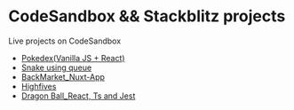# CodeSandbox && Stackblitz projects
Live projects on CodeSandbox

- [Pokedex(Vanilla JS + React)](https://codesandbox.io/p/devbox/vanilla-js-react-pokedex-forked-myprpr?layout=%257B%2522sidebarPanel%2522%253A%2522EXPLORER%2522%252C%2522rootPanelGroup%2522%253A%257B%2522direction%2522%253A%2522horizontal%2522%252C%2522contentType%2522%253A%2522UNKNOWN%2522%252C%2522type%2522%253A%2522PANEL_GROUP%2522%252C%2522id%2522%253A%2522ROOT_LAYOUT%2522%252C%2522panels%2522%253A%255B%257B%2522type%2522%253A%2522PANEL_GROUP%2522%252C%2522contentType%2522%253A%2522UNKNOWN%2522%252C%2522direction%2522%253A%2522vertical%2522%252C%2522id%2522%253A%2522clu8dc2pa00062e694qri73pm%2522%252C%2522sizes%2522%253A%255B54.183673469387756%252C45.816326530612244%255D%252C%2522panels%2522%253A%255B%257B%2522type%2522%253A%2522PANEL_GROUP%2522%252C%2522contentType%2522%253A%2522EDITOR%2522%252C%2522direction%2522%253A%2522horizontal%2522%252C%2522id%2522%253A%2522EDITOR%2522%252C%2522panels%2522%253A%255B%257B%2522type%2522%253A%2522PANEL%2522%252C%2522contentType%2522%253A%2522EDITOR%2522%252C%2522id%2522%253A%2522clu8dc2pa00022e69zhjkn4jm%2522%257D%255D%257D%252C%257B%2522type%2522%253A%2522PANEL_GROUP%2522%252C%2522contentType%2522%253A%2522SHELLS%2522%252C%2522direction%2522%253A%2522horizontal%2522%252C%2522id%2522%253A%2522SHELLS%2522%252C%2522panels%2522%253A%255B%257B%2522type%2522%253A%2522PANEL%2522%252C%2522contentType%2522%253A%2522SHELLS%2522%252C%2522id%2522%253A%2522clu8dc2pa00042e69pr257kot%2522%257D%255D%252C%2522sizes%2522%253A%255B100%255D%257D%255D%257D%252C%257B%2522type%2522%253A%2522PANEL_GROUP%2522%252C%2522contentType%2522%253A%2522DEVTOOLS%2522%252C%2522direction%2522%253A%2522vertical%2522%252C%2522id%2522%253A%2522DEVTOOLS%2522%252C%2522panels%2522%253A%255B%257B%2522type%2522%253A%2522PANEL%2522%252C%2522contentType%2522%253A%2522DEVTOOLS%2522%252C%2522id%2522%253A%2522clu8dc2pa00052e69hx7ikwf0%2522%257D%255D%252C%2522sizes%2522%253A%255B100%255D%257D%255D%252C%2522sizes%2522%253A%255B50%252C50%255D%257D%252C%2522tabbedPanels%2522%253A%257B%2522clu8dc2pa00022e69zhjkn4jm%2522%253A%257B%2522id%2522%253A%2522clu8dc2pa00022e69zhjkn4jm%2522%252C%2522tabs%2522%253A%255B%255D%257D%252C%2522clu8dc2pa00052e69hx7ikwf0%2522%253A%257B%2522id%2522%253A%2522clu8dc2pa00052e69hx7ikwf0%2522%252C%2522activeTabId%2522%253A%2522clu8dkg9a005p2e67k4ohia1s%2522%252C%2522tabs%2522%253A%255B%257B%2522type%2522%253A%2522UNASSIGNED_PORT%2522%252C%2522port%2522%253A5173%252C%2522id%2522%253A%2522clu8dkg9a005p2e67k4ohia1s%2522%252C%2522mode%2522%253A%2522permanent%2522%252C%2522path%2522%253A%2522%252F%2522%257D%255D%257D%252C%2522clu8dc2pa00042e69pr257kot%2522%253A%257B%2522id%2522%253A%2522clu8dc2pa00042e69pr257kot%2522%252C%2522activeTabId%2522%253A%2522clu8dj6ot002m2e670gh39qpa%2522%252C%2522tabs%2522%253A%255B%257B%2522id%2522%253A%2522clu8dj6ot002m2e670gh39qpa%2522%252C%2522mode%2522%253A%2522permanent%2522%252C%2522type%2522%253A%2522TERMINAL%2522%252C%2522shellId%2522%253A%2522clu8dj6s0002md8ds41rxgsd3%2522%257D%255D%257D%257D%252C%2522showDevtools%2522%253Atrue%252C%2522showShells%2522%253Atrue%252C%2522showSidebar%2522%253Atrue%252C%2522sidebarPanelSize%2522%253A15%257D)
- [Snake using queue](https://codesandbox.io/p/sandbox/snake-using-queue-chnvn5)
- [BackMarket_Nuxt-App](https://codesandbox.io/p/devbox/backmarket-nuxt3-code-review-forked-yyhl34?layout=%257B%2522sidebarPanel%2522%253A%2522EXPLORER%2522%252C%2522rootPanelGroup%2522%253A%257B%2522direction%2522%253A%2522horizontal%2522%252C%2522contentType%2522%253A%2522UNKNOWN%2522%252C%2522type%2522%253A%2522PANEL_GROUP%2522%252C%2522id%2522%253A%2522ROOT_LAYOUT%2522%252C%2522panels%2522%253A%255B%257B%2522type%2522%253A%2522PANEL_GROUP%2522%252C%2522contentType%2522%253A%2522UNKNOWN%2522%252C%2522direction%2522%253A%2522vertical%2522%252C%2522id%2522%253A%2522clumoqhzr00072e674m8jm53k%2522%252C%2522sizes%2522%253A%255B100%252C0%255D%252C%2522panels%2522%253A%255B%257B%2522type%2522%253A%2522PANEL_GROUP%2522%252C%2522contentType%2522%253A%2522EDITOR%2522%252C%2522direction%2522%253A%2522horizontal%2522%252C%2522id%2522%253A%2522EDITOR%2522%252C%2522panels%2522%253A%255B%257B%2522type%2522%253A%2522PANEL%2522%252C%2522contentType%2522%253A%2522EDITOR%2522%252C%2522id%2522%253A%2522clumoqhzr00022e67vfriwtq7%2522%257D%255D%257D%252C%257B%2522type%2522%253A%2522PANEL_GROUP%2522%252C%2522contentType%2522%253A%2522SHELLS%2522%252C%2522direction%2522%253A%2522horizontal%2522%252C%2522id%2522%253A%2522SHELLS%2522%252C%2522panels%2522%253A%255B%257B%2522type%2522%253A%2522PANEL%2522%252C%2522contentType%2522%253A%2522SHELLS%2522%252C%2522id%2522%253A%2522clumoqhzr00052e67i8ooo12w%2522%257D%255D%252C%2522sizes%2522%253A%255B100%255D%257D%255D%257D%252C%257B%2522type%2522%253A%2522PANEL_GROUP%2522%252C%2522contentType%2522%253A%2522DEVTOOLS%2522%252C%2522direction%2522%253A%2522vertical%2522%252C%2522id%2522%253A%2522DEVTOOLS%2522%252C%2522panels%2522%253A%255B%257B%2522type%2522%253A%2522PANEL%2522%252C%2522contentType%2522%253A%2522DEVTOOLS%2522%252C%2522id%2522%253A%2522clumoqhzr00062e672v03uc9e%2522%257D%255D%252C%2522sizes%2522%253A%255B100%255D%257D%255D%252C%2522sizes%2522%253A%255B60.10582827120731%252C39.89417172879269%255D%257D%252C%2522tabbedPanels%2522%253A%257B%2522clumoqhzr00022e67vfriwtq7%2522%253A%257B%2522id%2522%253A%2522clumoqhzr00022e67vfriwtq7%2522%252C%2522tabs%2522%253A%255B%255D%257D%252C%2522clumoqhzr00062e672v03uc9e%2522%253A%257B%2522id%2522%253A%2522clumoqhzr00062e672v03uc9e%2522%252C%2522activeTabId%2522%253A%2522clumoqm5j002h2e67eom1lrn0%2522%252C%2522tabs%2522%253A%255B%257B%2522type%2522%253A%2522UNASSIGNED_PORT%2522%252C%2522port%2522%253A3000%252C%2522id%2522%253A%2522clumoqm5j002h2e67eom1lrn0%2522%252C%2522mode%2522%253A%2522permanent%2522%252C%2522path%2522%253A%2522%252F%2522%257D%255D%257D%252C%2522clumoqhzr00052e67i8ooo12w%2522%253A%257B%2522id%2522%253A%2522clumoqhzr00052e67i8ooo12w%2522%252C%2522activeTabId%2522%253A%2522clump3jik01i42e674rtkpq55%2522%252C%2522tabs%2522%253A%255B%257B%2522id%2522%253A%2522clump3jik01i42e674rtkpq55%2522%252C%2522mode%2522%253A%2522permanent%2522%252C%2522type%2522%253A%2522TERMINAL%2522%252C%2522shellId%2522%253A%2522clump3jkv03hgdijr9hct0fzf%2522%257D%255D%257D%257D%252C%2522showDevtools%2522%253Atrue%252C%2522showShells%2522%253Afalse%252C%2522showSidebar%2522%253Atrue%252C%2522sidebarPanelSize%2522%253A14.231770833333329%257D)
- [Highfives](https://stackblitz.com/edit/vitejs-vite-sfzln1)
- [Dragon Ball_React, Ts and Jest](https://codesandbox.io/p/sandbox/dragon-ball-h8xkqy?file=%2FREADME.md)
